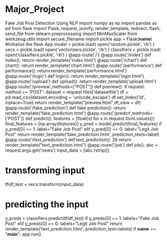 # Major_Project
Fake Job Post Detection Using NLP
import numpy as np
import pandas as pd
from flask import Flask, request, jsonify, render_template, redirect, flash, send_file
from sklearn.preprocessing import MinMaxScaler
from werkzeug.utils import secure_filename
import pickle
app = Flask(__name__) #Initialize the flask App
model = pickle.load( open('random.pickle', 'rb') )
vecs = pickle.load( open('vectorizers.pickle', 'rb') )
classifiers = pickle.load( open('classifiers.pickle', 'rb') )
@app.route('/')
@app.route('/index')
def index():
return render_template('index.html')
@app.route('/chart')
def chart():
return render_template('chart.html')
@app.route('/performance')
def performance():
return render_template('performance.html')
 @app.route('/login')
def login():
return render_template('login.html')
@app.route('/upload')
def upload():
 return render_template('upload.html') 
@app.route('/preview',methods=["POST"])
def preview():
 if request. method == 'POST':
 dataset = request.files['datasetfile']
 df = pd.read_csv(dataset,encoding = 'unicode_escape')
 df.set_index('Id', inplace=True)
 return render_template("preview.html",df_view = df)
 @app.route('/fake_prediction')
def fake prediction():
 return render_template('fake_prediction.html')
@app.route('/predict',methods=['POST'])
def predict():
 features = [float(x) for x in request.form.values()]
 final_features = [np.array(features)]
 y_pred = model.predict(final_features)
 if y_pred[0] == 1:
 label="Fake Job Post"
 elif y_pred[0] == 0:
 label="Legit Job Post"
 return render_template('fake_prediction.html', prediction_texts=label)
@app.route('/text_prediction')
def text_prediction():
38
return render_template("text_prediction.html")
@app.route('/job')
def job():
abc = request.args.get('news')
input_data = [abc.rstrip()]
# transforming input
tfidf_test = vecs.transform(input_data)
# predicting the input
y_preds = classifiers.predict(tfidf_test)
if y_preds[0] == 1:
labels="Fake Job Post"
elif y_preds[0] == 0:
labels="Legit Job Post"
return render_template('text_prediction.html', prediction_text=labels) 
 if __name__ == "__main__":
 app.run()
